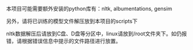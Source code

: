 本项目可能需要额外安装的python库有：nltk, albumentations, gensim

另外，请将已训练的模型文件解压放到本项目的scripts下

nltk数据解压后请放到C盘、D盘等分区中，linux请放到/root文件夹下。如仍报错，请根据错误信息中提示的文件路径进行放置。